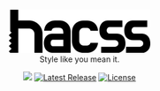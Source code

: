<p align="center">
  <a href="https://hacss.io" target="_blank"><img width="256" src="https://raw.githubusercontent.com/hacss/assets/master/logos/hacss-black.svg"></a><br>
  Style like you mean it.
</p>

<p align="center">
  <a href="https://github.com/hacss/build/actions?query=workflow%3ABuild"><img src="https://github.com/hacss/build/workflows/Build/badge.svg"></a>
  <a href="https://www.npmjs.com/package/@hacss/build"><img src="https://img.shields.io/npm/v/@hacss/build.svg" alt="Latest Release"></a>
  <a href="https://github.com/hacss/build/blob/master/LICENSE"><img src="https://img.shields.io/npm/l/@hacss/build.svg" alt="License"></a>
</p>
